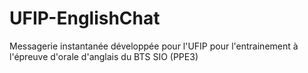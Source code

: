 # UFIP-EnglishChat
Messagerie instantanée développée pour l'UFIP pour l'entrainement à l'épreuve d'orale d'anglais du BTS SIO (PPE3)

